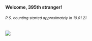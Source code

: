 #### Welcome, 395th stranger!

###### <sup>P.S. counting started approximately in 10.01.21</sup>

<img src="https://kraftwerk28.pp.ua/vcnt.png"></img>
